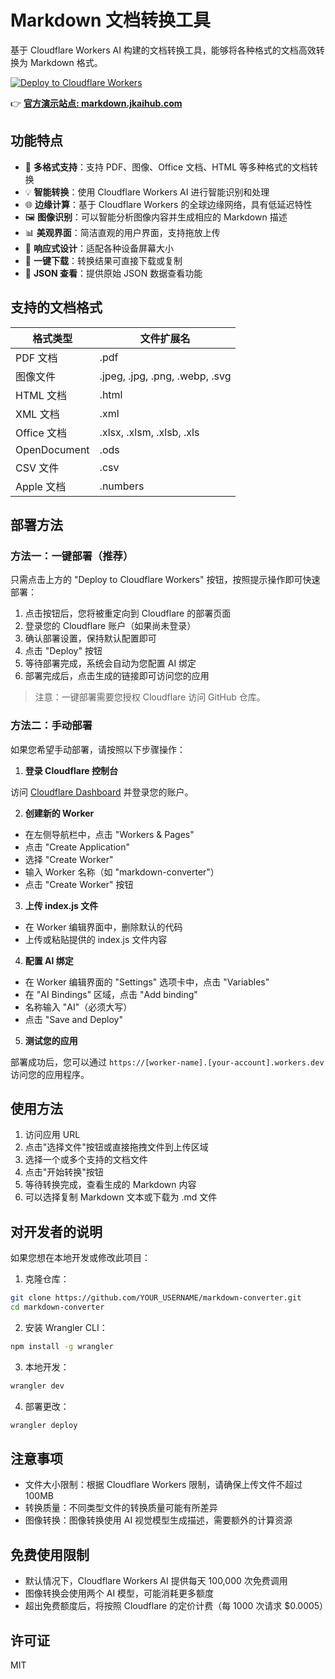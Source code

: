 # Markdown 文档转换工具

基于 Cloudflare Workers AI 构建的文档转换工具，能够将各种格式的文档高效转换为 Markdown 格式。

[![Deploy to Cloudflare Workers](https://deploy.workers.cloudflare.com/button)](https://deploy.workers.cloudflare.com/?url=https://github.com/YOUR_USERNAME/markdown-converter)

👉 **[官方演示站点: markdown.jkaihub.com](https://markdown.jkaihub.com)**

## 功能特点

- 🚀 **多格式支持**：支持 PDF、图像、Office 文档、HTML 等多种格式的文档转换
- 💡 **智能转换**：使用 Cloudflare Workers AI 进行智能识别和处理
- 🌐 **边缘计算**：基于 Cloudflare Workers 的全球边缘网络，具有低延迟特性
- 🖼️ **图像识别**：可以智能分析图像内容并生成相应的 Markdown 描述
- 📊 **美观界面**：简洁直观的用户界面，支持拖放上传
- 📱 **响应式设计**：适配各种设备屏幕大小
- 💾 **一键下载**：转换结果可直接下载或复制
- 🔎 **JSON 查看**：提供原始 JSON 数据查看功能

## 支持的文档格式

| 格式类型 | 文件扩展名 |
|---------|----------|
| PDF 文档 | .pdf |
| 图像文件 | .jpeg, .jpg, .png, .webp, .svg |
| HTML 文档 | .html |
| XML 文档 | .xml |
| Office 文档 | .xlsx, .xlsm, .xlsb, .xls |
| OpenDocument | .ods |
| CSV 文件 | .csv |
| Apple 文档 | .numbers |

## 部署方法

### 方法一：一键部署（推荐）

只需点击上方的 "Deploy to Cloudflare Workers" 按钮，按照提示操作即可快速部署：

1. 点击按钮后，您将被重定向到 Cloudflare 的部署页面
2. 登录您的 Cloudflare 账户（如果尚未登录）
3. 确认部署设置，保持默认配置即可
4. 点击 "Deploy" 按钮
5. 等待部署完成，系统会自动为您配置 AI 绑定
6. 部署完成后，点击生成的链接即可访问您的应用

> 注意：一键部署需要您授权 Cloudflare 访问 GitHub 仓库。

### 方法二：手动部署

如果您希望手动部署，请按照以下步骤操作：

1. **登录 Cloudflare 控制台**

访问 [Cloudflare Dashboard](https://dash.cloudflare.com/) 并登录您的账户。

2. **创建新的 Worker**

- 在左侧导航栏中，点击 "Workers & Pages"
- 点击 "Create Application"
- 选择 "Create Worker"
- 输入 Worker 名称（如 "markdown-converter"）
- 点击 "Create Worker" 按钮

3. **上传 index.js 文件**

- 在 Worker 编辑界面中，删除默认的代码
- 上传或粘贴提供的 index.js 文件内容

4. **配置 AI 绑定**

- 在 Worker 编辑界面的 "Settings" 选项卡中，点击 "Variables"
- 在 "AI Bindings" 区域，点击 "Add binding"
- 名称输入 "AI"（必须大写）
- 点击 "Save and Deploy"

5. **测试您的应用**

部署成功后，您可以通过 `https://[worker-name].[your-account].workers.dev` 访问您的应用程序。

## 使用方法

1. 访问应用 URL
2. 点击"选择文件"按钮或直接拖拽文件到上传区域
3. 选择一个或多个支持的文档文件
4. 点击"开始转换"按钮
5. 等待转换完成，查看生成的 Markdown 内容
6. 可以选择复制 Markdown 文本或下载为 .md 文件

## 对开发者的说明

如果您想在本地开发或修改此项目：

1. 克隆仓库：
```bash
git clone https://github.com/YOUR_USERNAME/markdown-converter.git
cd markdown-converter
```

2. 安装 Wrangler CLI：
```bash
npm install -g wrangler
```

3. 本地开发：
```bash
wrangler dev
```

4. 部署更改：
```bash
wrangler deploy
```

## 注意事项

- 文件大小限制：根据 Cloudflare Workers 限制，请确保上传文件不超过 100MB
- 转换质量：不同类型文件的转换质量可能有所差异
- 图像转换：图像转换使用 AI 视觉模型生成描述，需要额外的计算资源

## 免费使用限制

- 默认情况下，Cloudflare Workers AI 提供每天 100,000 次免费调用
- 图像转换会使用两个 AI 模型，可能消耗更多额度
- 超出免费额度后，将按照 Cloudflare 的定价计费（每 1000 次请求 $0.0005）

## 许可证

MIT 